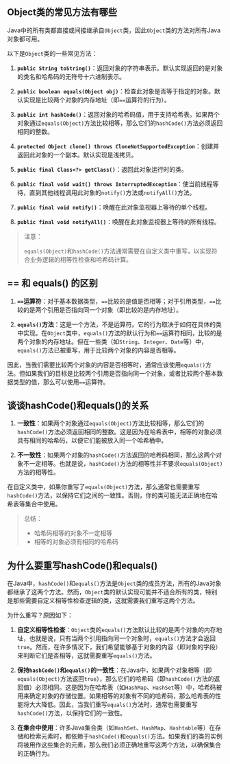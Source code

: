 ## Object类的常见方法有哪些

Java中的所有类都直接或间接继承自`Object`类，因此`Object`类的方法对所有Java对象都可用。

以下是`Object`类的一些常见方法：

1. **`public String toString()`**：返回对象的字符串表示。默认实现返回的是对象的类名和哈希码的无符号十六进制表示。

2. **`public boolean equals(Object obj)`**：检查此对象是否等于指定的对象。默认实现是比较两个对象的内存地址（即`==`运算符的行为）。

3. **`public int hashCode()`**：返回对象的哈希码值，用于支持哈希表。如果两个对象通过`equals(Object)`方法比较相等，那么它们的`hashCode()`方法必须返回相同的整数。

4. **`protected Object clone() throws CloneNotSupportedException`**：创建并返回此对象的一个副本。默认实现是浅拷贝。

5. **`public final Class<?> getClass()`**：返回此对象运行时的类。

6. **`public final void wait() throws InterruptedException`**：使当前线程等待，直到其他线程调用此对象的`notify()`方法或`notifyAll()`方法。

7. **`public final void notify()`**：唤醒在此对象监视器上等待的单个线程。

8. **`public final void notifyAll()`**：唤醒在此对象监视器上等待的所有线程。

> 注意：
>
> `equals(Object)`和`hashCode()`方法通常需要在自定义类中重写，以实现符合业务逻辑的相等性检查和哈希码计算。

## == 和 equals() 的区别

1. **`==`运算符**：对于基本数据类型，`==`比较的是值是否相等；对于引用类型，`==`比较的是两个引用是否指向同一个对象（即比较的是内存地址）。

2. **`equals()`方法**：这是一个方法，不是运算符。它的行为取决于如何在具体的类中实现。在`Object`类中，`equals()`方法的默认行为和`==`运算符相同，比较的是两个对象的内存地址。但在一些类（如`String`、`Integer`、`Date`等）中，`equals()`方法已被重写，用于比较两个对象的内容是否相等。

因此，当我们需要比较两个对象的内容是否相等时，通常应该使用`equals()`方法。但如果我们的目标是比较两个引用是否指向同一个对象，或者比较两个基本数据类型的值，那么可以使用`==`运算符。

## 谈谈hashCode()和equals()的关系

1. **一致性**：如果两个对象通过`equals(Object)`方法比较相等，那么它们的`hashCode()`方法必须返回相同的整数。这是因为在哈希表中，相等的对象必须具有相同的哈希码，以便它们能被放入同一个哈希桶中。

2. **不一致性**：如果两个对象的`hashCode()`方法返回的哈希码相同，那么这两个对象不一定相等。也就是说，`hashCode()`方法的相等性并不要求`equals(Object)`方法的相等性。

在自定义类中，如果你重写了`equals(Object)`方法，那么通常也需要重写`hashCode()`方法，以保持它们之间的一致性。否则，你的类可能无法正确地在哈希表等集合中使用。

> 总结：
>
> - 哈希码相等的对象不一定相等
> - 相等的对象必须有相同的哈希码

## 为什么要重写hashCode()和equals()

在Java中，`hashCode()`和`equals()`方法是`Object`类的成员方法，所有的Java对象都继承了这两个方法。然而，`Object`类的默认实现可能并不适合所有的类，特别是那些需要自定义相等性检查逻辑的类，这就需要我们重写这两个方法。

为什么重写？原因如下：

1. **自定义相等性检查**：`Object`类的`equals()`方法默认比较的是两个对象的内存地址，也就是说，只有当两个引用指向同一个对象时，`equals()`方法才会返回`true`。然而，在许多情况下，我们希望能够基于对象的内容（即对象的字段）来判断它们是否相等，这就需要重写`equals()`方法。

2. **保持`hashCode()`和`equals()`的一致性**：在Java中，如果两个对象相等（即`equals(Object)`方法返回`true`），那么它们的哈希码（即`hashCode()`方法的返回值）必须相同。这是因为在哈希表（如`HashMap`、`HashSet`等）中，哈希码被用来确定对象的存储位置。如果相等的对象有不同的哈希码，那么哈希表的性能将大大降低。因此，当我们重写`equals()`方法时，通常也需要重写`hashCode()`方法，以保持它们的一致性。

3. **在集合中使用**：许多Java集合类（如`HashSet`、`HashMap`、`Hashtable`等）在存储和检索元素时，都依赖于`hashCode()`和`equals()`方法。如果我们的类的实例将被用作这些集合的元素，那么我们必须正确地重写这两个方法，以确保集合的正确行为。